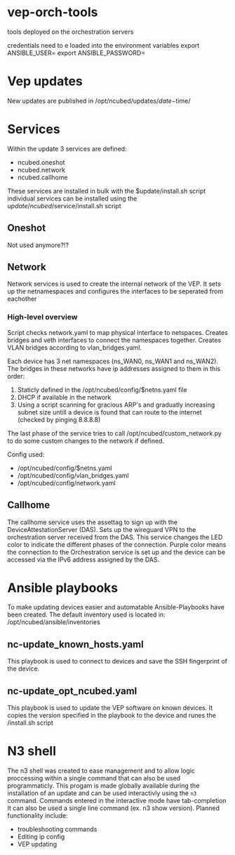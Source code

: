 # vep-orch-tools
tools deployed on the orchestration servers

credentials need to e loaded into the environment variables
export ANSIBLE_USER=<username>
export ANSIBLE_PASSWORD=<password>

# Vep updates
New updates are published in /opt/ncubed/updates/$date-$time/

# Services
Within the update 3 services are defined:
- ncubed.oneshot
- ncubed.network
- ncubed.callhome

These services are installed in bulk with the $update/install.sh script
individual services can be installed using the $update/ncubed/$service/install.sh script

## Oneshot
Not used anymore?!?

## Network
Network services is used to create the internal network of the VEP.
It sets up the netnamespaces and configures the interfaces to be seperated from eachother

### High-level overview
Script checks network.yaml to map physical interface to netspaces.
Creates bridges and veth interfaces to connect the namespaces together.
Creates VLAN bridges according to vlan_bridges.yaml.
 
 Each device has 3 net namespaces (ns_WAN0, ns_WAN1 and ns_WAN2). The bridges in these networks have ip addresses assigned to them in this order:
 1. Staticly defined in the /opt/ncubed/config/$netns.yaml file
 2. DHCP if available in the network
 3. Using a script scanning for gracious ARP's and graduatly increasing subnet size untill a device is found that can route to the internet (checked by pinging 8.8.8.8)
 
 The last phase of the service tries to call /opt/ncubed/custom_network.py to do some custom changes to the network if defined.

Config used: 
 - /opt/ncubed/config/$netns.yaml
 - /opt/ncubed/config/vlan_bridges.yaml
 - /opt/ncubed/config/network.yaml
 
 
## Callhome
The callhome service uses the assettag to sign up with the DeviceAttestationServer (DAS).
Sets up the wireguard VPN to the orchestration server received from the DAS.
This service changes the LED color to indicate the different phases of the connection.
Purple color means the connection to the Orchestration service is set up and the device can be accessed via the IPv6 address assigned by the DAS.
 
# Ansible playbooks
 To make updating devices easier and automatable Ansible-Playbooks have been created. The default inventory used is located in: /opt/ncubed/ansible/inventories

 ## nc-update_known_hosts.yaml
 This playbook is used to connect to devices and save the SSH fingerprint of the device.
 ## nc-update_opt_ncubed.yaml
 This playbook is used to update the VEP software on known devices. It copies the version specified in the playbook to the device and runes the <update>/install.sh script
 
 # N3 shell
 The n3 shell was created to ease management and to allow logic proccessing within a single command that can also be used programmaticly.
 This progam is made globally available during the installation of an update and can be used interactivly using the `n3` command. Commands entered in the interactive mode have tab-completion
 It can also be used a single line command (ex. n3 show version).
 Planned functionality include: 
 - troubleshooting commands
 - Editing ip config
 - VEP updating
